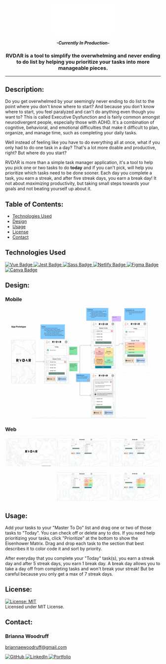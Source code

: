 <div id="header" align="center">
  <img src="src/assets/images/logos/RVDVR-logo-white.svg" width="200"/>

  ***-Currently In Production-***

  <h3>RVDΛR is a tool to simplify the overwhelming and never ending to do list by helping you prioritize your tasks into more manageable pieces.</h3>

  ---
</div>

  ## Description:

  Do you get overwhelmed by your seemingly never ending to do list to the point where you don't know where to start? And because you don't know where to start, you feel paralyzed and can't do anything even though you want to? This is called Executive Dysfunction and is fairly common amongst neurodivergent people, especially those with ADHD. It's a combination of cognitive, behavioral, and emotional difficulties that make it difficult to plan, organize, and manage time, such as completing your daily tasks.  
  
  Well instead of feeling like you have to do everything all at once, what if you only had to do one task in a day? That's a lot more doable and productive, right? But where do you start? 
  
  RVDΛR is more than a simple task manager application, it's a tool to help you pick one or two tasks to do **today** and if you can't pick, will help you prioritize which tasks need to be done sooner. Each day you complete a task, you earn a streak, and after five streak days, you earn a break day! It not about *maximizing* productivity, but taking small steps towards your goals and not beating yourself up about it.


## Table of Contents:

  * [Technologies Used](#technologies-used)
  * [Design](#design)
  * [Usage](#usage)
  * [License](#license)
  * [Contact](#contact)

## Technologies Used

 <a target="_blank" rel="noopener noreferrer" href="https://vuejs.org/">
    <img src="https://img.shields.io/badge/Vue.js-35495E?style=for-the-badge&logo=vuedotjs&logoColor=4FC08D" alt="Vue Badge" style="max-width: 100%;">
 </a>
 <a target="_blank" rel="noopener noreferrer" href="https://jestjs.io/docs/getting-started">
    <img src="https://img.shields.io/badge/Jest-C21325?style=for-the-badge&logo=jest&logoColor=white" alt="Jest Badge" style="max-width: 100%;">
 </a>
 <a target="_blank" rel="noopener noreferrer" href="https://sass-lang.com/">
    <img src="https://img.shields.io/badge/Sass-CC6699?style=for-the-badge&logo=sass&logoColor=white" alt="Sass Badge" style="max-width: 100%;">
 </a>
 <a target="_blank" rel="noopener noreferrer" href="https://www.netlify.com/">
    <img src="https://img.shields.io/badge/Netlify-00C7B7?style=for-the-badge&logo=netlify&logoColor=white" alt="Netlify Badge" style="max-width: 100%;">
 </a>
 <a target="_blank" rel="noopener noreferrer" href="https://www.figma.com/">
    <img src="https://img.shields.io/badge/Figma-F24E1E?style=for-the-badge&logo=figma&logoColor=white" alt="Figma Badge" style="max-width: 100%;">
 </a>
 <a target="_blank" rel="noopener noreferrer" href="https://www.canva.com/">
    <img src="https://img.shields.io/badge/Canva-%2300C4CC.svg?&style=for-the-badge&logo=Canva&logoColor=white" alt="Canva Badge" style="max-width: 100%;">
 </a>

## Design:

### Mobile

![Mobile Design](./src/assets/images/design/RVDVR-figma-mobile.jpg)

### Web

![Web Design](./src/assets/images/design/RVDVR-figma-web.jpg)

## Usage:

Add your tasks to your "Master To Do" list and drag one or two of those tasks to "Today". You can check off or delete any to dos. If you need help prioritizing your tasks, click "Prioritize" at the bottom to show the Eisenhower Matrix. Drag and drop each task to the section that best describes it to color code it and sort by priority.  

After everyday that you complete your "Today" task(s), you earn a streak day and after 5 streak days, you earn 1 break day. A break day allows you to take a day off from completing tasks and won't break your streak! But be careful because you only get a max of 7 streak days.

## License: 

  [![License: MIT](https://img.shields.io/badge/License-MIT-yellow.svg)](https://opensource.org/licenses/MIT)  
  Licensed under MIT License.

## Contact:

### Brianna Woodruff  

briannaewoodruff@gmail.com

<a target="_blank" rel="noopener noreferrer" href="https://github.com/briannawoodruff">
    <img src="https://img.shields.io/badge/GitHub-100000?style=for-the-badge&logo=github&logoColor=white" alt="GitHub" style="max-width: 100%;">
</a>
<a target="_blank" rel="noopener noreferrer" href="https://www.linkedin.com/in/briannaewoodruff/">
    <img src="https://img.shields.io/badge/LinkedIn-0077B5?style=for-the-badge&logo=linkedin&logoColor=white" alt="LinkedIn" style="max-width: 100%;">
</a>
<a target="_blank" rel="noopener noreferrer" href="https://www.linkedin.com/in/briannaewoodruff/">
    <img src="https://img.shields.io/badge/Portfolio-EA4C89?style=for-the-badge&logo=About.me&logoColor=white" alt="Portfolio" style="max-width: 100%;">
</a>
